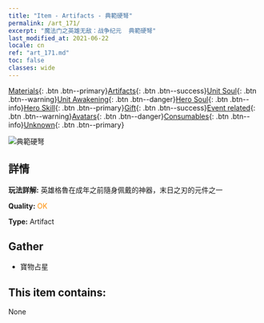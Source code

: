 ```yaml
---
title: "Item - Artifacts - 典範硬弩"
permalink: /art_171/
excerpt: "魔法门之英雄无敌：战争纪元  典範硬弩"
last_modified_at: 2021-06-22
locale: cn
ref: "art_171.md"
toc: false
classes: wide
---
```

 [Materials](/ItemsCN/){: .btn .btn--primary}[Artifacts](/ItemsCN/Artifacts/){: .btn .btn--success}[Unit Soul](/ItemsCN/UnitSoul/){: .btn .btn--warning}[Unit Awakening](/ItemsCN/UnitAwakening/){: .btn .btn--danger}[Hero Soul](/ItemsCN/HeroSoul/){: .btn .btn--info}[Hero Skill](/ItemsCN/HeroSkill/){: .btn .btn--primary}[Gift](/ItemsCN/Gift/){: .btn .btn--success}[Event related](/ItemsCN/Events/){: .btn .btn--warning}[Avatars](/ItemsCN/Avatars/){: .btn .btn--danger}[Consumables](/ItemsCN/Consumables/){: .btn .btn--info}[Unknown](/ItemsCN/Unknown/){: .btn .btn--primary}

 ![典範硬弩](/images/t/artifact_40446.png)

## 詳情
 **玩法詳解:** 英雄格魯在成年之前隨身佩戴的神器，末日之刃的元件之一

 **Quality:** <span style="color: #FF8C00">OK</span>

 **Type:** Artifact

## Gather

*    寶物占星 

## This item contains:

  None

